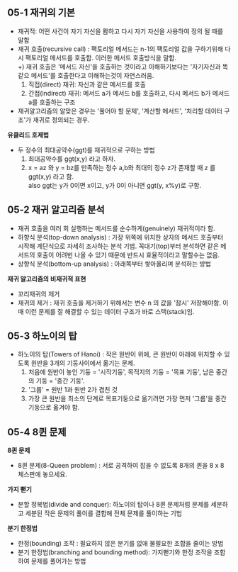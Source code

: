 ## 05-1 재귀의 기본 ##
- 재귀적: 어떤 사건이 자기 자신을 퐘하고 다시 자기 자신을 사용하여 정의 될 때를 말함
- 재귀 호출(recursive call) : 팩토리얼 메서드는 n-1의 팩토리얼 값을 구하기위해 다시 팩토리얼 메서드를 호출함. 이러한 메서드 호출방식을 말함.  
 +) 재귀 호출은 '메서드 자신'을 호출하는 것이라고 이해하기보다는 '자기자신과 똑같으 메서드'를 호출한다고 이해하는것이 자연스러움.  
   1) 직접(direct) 재귀: 자신과 같은 메서드를 호출
   2) 간접(indirect) 재귀: 메서드 a가 메서드 b를 호출하고, 다시 메서드 b가 메서드 a를 호출하는 구조  
- 재귀알고리즘의 알맞은 경우는 '풀어야 할 문제', '계산할 메서드', '처리할 데이터 구조'가 재귀로 정의되는 경우. 

__유클리드 호제법__  
- 두 정수의 최대공약수(ggt)를 재귀적으로 구하는 방법  
   1) 최대공약수를 ggt(x,y) 라고 하자.
   2) x = az 와 y = bz를 만족하는 정수 a,b와 최대의 정수 z가 존재할 때 z 를 ggt(x,y) 라고 함.  
   also ggt는 y가 0이면 x이고, y가 0이 아니면 ggt(y, x%y)로 구함.  

## 05-2 재귀 알고리즘 분석 ##
- 재귀 호출을 여러 회 실행하는 메서드를 순수하게(genuinely) 재귀적이라 함.
- 하향식 분석(top-down analysis) : 가장 위쪽에 위치한 상자의 메서드 호출부터 시작해 계단식으로 자세히 조사하는 분석 기법. 꼭대기(top)부터 분석하면 같은 메서드의 호출이 어려번 나올 수 있기 때문에 반드시 효율적이라고 말할수는 없음.
- 상향식 분석(bottom-up analysis) : 아래쪽부터 쌓아올리며 분석하는 방법 

__재귀 알고리즘의 비재귀적 표현__  
- 꼬리재귀의 제거  
- 재귀의 제거 : 재귀 호출을 제거하기 위해서는 변수 n 의 값을 '잠시' 저장해야함. 이때 이런 문제를 잘 해결할 수 있는 데이터 구조가 바로 스택(stack)임.  

## 05-3 하노이의 탑 ##
- 하노이의 탑(Towers of Hanoi) : 작은 원반이 위에, 큰 원반이 아래에 위치할 수 있도록 원반을 3개의 기둥사이에서 옮기는 문제.
  1) 처음에 원반이 놓인 기둥 = '시작기둥', 목적지의 기둥 = '목표 기둥', 남은 중간의 기둥 = '중간 기둥'.  
  2) '그룹' = 원반 1과 원반 2가 겹친 것  
  3) 가장 큰 원반을 최소의 단계로 목표기둥으로 옮기려면 가장 먼저 '그룹'을 중간기둥으로 옮겨야 함.  
  
## 05-4 8퀸 문제 ##
__8퀸 문제__    
 - 8퀸 문제(8-Queen problem) : 서로 공격하여 잡을 수 없도록 8개의 퀸을 8 x 8 체스판에 놓으세요.  
 
__가지 뻗기__

- 분할 정복법(divide and conquer): 하노이의 탑이나 8퀸 문제처럼 문제를 세분하고 세분된 작은 문제의 풀이를 결합해 전체 문제를 풀이하는 기법  

__분기 한정법__  
- 한정(bounding) 조작 : 필요하지 않은 분기를 없애 불필요한 조합을 줄이는 방법  
- 분기 한정법(branching and bounding method): 가지뻗기와 한정 조작을 조합하여 문제를 풀어가는 방법  

 
  